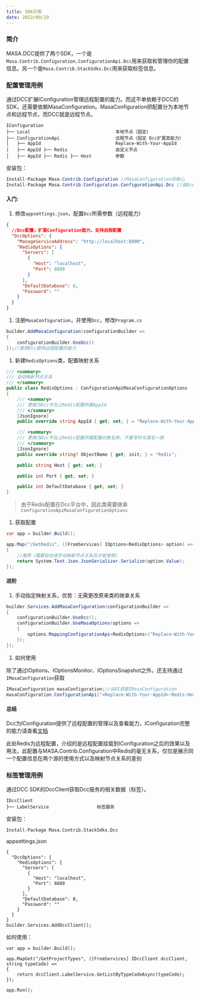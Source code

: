 ```yaml
---
title: SDK示例
date: 2022/09/29
---
```


### 简介

MASA.DCC提供了两个SDK，一个是`Masa.Contrib.Configuration.ConfigurationApi.Dcc`用来获取和管理你的配置信息。另一个是`Masa.Contrib.StackSdks.Dcc`用来获取标签信息。

### 配置管理用例

通过DCC扩展IConfiguration管理远程配置的能力。而这不单依赖于DCC的SDK，还需要依赖MasaConfiguration。MasaConfiguration把配置分为本地节点和远程节点，而DCC就是远程节点。

```
IConfiguration
├── Local                                本地节点（固定）
├── ConfigurationApi                     远程节点（固定 Dcc扩展其能力）
│   ├── AppId                            Replace-With-Your-AppId
│   ├── AppId ├── Redis                  自定义节点
│   ├── AppId ├── Redis ├── Host         参数
```

安装包：

```c#
Install-Package Masa.Contrib.Configuration //MasaConfiguration的核心
Install-Package Masa.Contrib.Configuration.ConfigurationApi.Dcc //由Dcc提供远程配置的能力
```

#### 入门:

1. 修改`appsettings.json`，配置`Dcc`所需参数（远程能力）

```json
{
  //Dcc配置，扩展Configuration能力，支持远程配置
  "DccOptions": {
    "ManageServiceAddress": "http://localhost:8890",
    "RedisOptions": {
      "Servers": [
        {
          "Host": "localhost",
          "Port": 8889
        }
      ],
      "DefaultDatabase": 0,
      "Password": ""
    }
  }
}
```

1. 注册`MasaConfiguration`，并使用`Dcc`，修改`Program.cs`

```c#
builder.AddMasaConfiguration(configurationBuilder =>
{
    configurationBuilder.UseDcc()
});//使用Dcc提供远程配置的能力
```

1. 新建`RedisOptions`类，配置映射关系

```c#
/// <summary>
/// 自动映射节点关系
/// </summary>
public class RedisOptions : ConfigurationApiMasaConfigurationOptions
{
    /// <summary>
    /// 更换为Dcc平台上Redis配置所属AppId
    /// </summary>
    [JsonIgnore]
    public override string AppId { get; set; } = "Replace-With-Your-AppId";

    /// <summary>
    /// 更换为Dcc平台上Redis配置所属配置对象名称，不重写时与类名一致
    /// </summary>
    [JsonIgnore]
    public override string? ObjectName { get; init; } = "Redis";

    public string Host { get; set; }

    public int Port { get; set; }

    public int DefaultDatabase { get; set; }
}
```

> 由于Redis配置在Dcc平台中，因此类需要继承`ConfigurationApiMasaConfigurationOptions`

1. 获取配置

```c#
var app = builder.Build();

app.Map("/GetRedis", ([FromServices] IOptions<RedisOptions> option) =>
{
    //推荐（需要自动或手动映射节点关系后才能使用）
    return System.Text.Json.JsonSerializer.Serialize(option.Value);
});
```

#### 进阶

1. 手动指定映射关系，优势：无需更改原来类的继承关系

```c#
builder.Services.AddMasaConfiguration(configurationBuilder =>
{
    configurationBuilder.UseDcc();
    configurationBuilder.UseMasaOptions(options =>
    {
        options.MappingConfigurationApi<RedisOptions>("Replace-With-Your-AppId", "Redis"); //将RedisOptions绑定映射到ConfigurationApi:AppId:Redis节点
    });
});
```

1. 如何使用

除了通过IOptions、IOptionsMonitor、IOptionsSnapshot之外，还支持通过`IMasaConfiguration`获取

```c#
IMasaConfiguration masaConfiguration;//从DI获取IMasaConfiguration
masaConfiguration.ConfigurationApi["<Replace-With-Your-AppId>:Redis:Host"];
```

#### 总结

Dcc为IConfiguration提供了远程配置的管理以及查看能力，IConfiguration完整的能力请查看[文档](https://github.com/masastack/MASA.Framework/blob/main/src/Contrib/Configuration/Configuration/Masa.Contrib.Configuration/README.zh-CN.md)

此处Redis为远程配置，介绍的是远程配置挂载到IConfiguration之后的效果以及用法，此配置与MASA.Contrib.Configuration中Redis的毫无关系，仅仅是展示同一个配置信息在两个源的使用方式以及映射节点关系的差别

### 标签管理用例

通过DCC SDK的DccClient获取Dcc服务的相关数据（标签）。

```
IDccClient
├── LabelService                  标签服务
```

安装包：

```
Install-Package Masa.Contrib.StackSdks.Dcc
```

appsettings.json

```
{
  "DccOptions": {
    "RedisOptions": {
      "Servers": [
        {
          "Host": "localhost",
          "Port": 8889
        }
      ],
      "DefaultDatabase": 0,
      "Password": ""
    }
  }
}
builder.Services.AddDccClient();
```

如何使用：

```
var app = builder.Build();

app.MapGet("/GetProjectTypes", ([FromServices] IDccClient dccClient, string typeCode) =>
{
    return dccClient.LabelService.GetListByTypeCodeAsync(typeCode);
});

app.Run();
```
